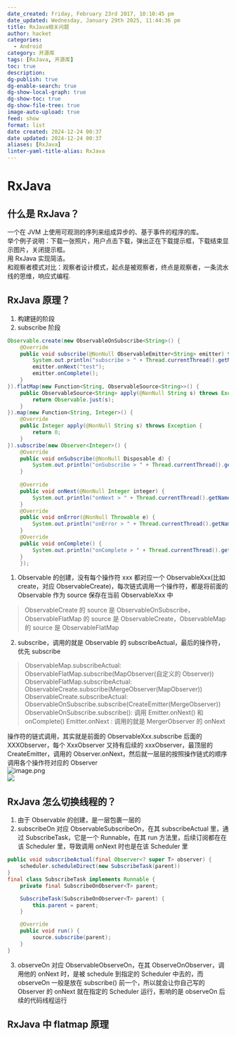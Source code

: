 ```yaml
---
date_created: Friday, February 23rd 2017, 10:10:45 pm
date_updated: Wednesday, January 29th 2025, 11:44:36 pm
title: RxJava相关问题
author: hacket
categories:
  - Android
category: 开源库
tags: [RxJava, 开源库]
toc: true
description: 
dg-publish: true
dg-enable-search: true
dg-show-local-graph: true
dg-show-toc: true
dg-show-file-tree: true
image-auto-upload: true
feed: show
format: list
date created: 2024-12-24 00:37
date updated: 2024-12-24 00:37
aliases: [RxJava]
linter-yaml-title-alias: RxJava
---
```


# RxJava

## 什么是 RxJava？

一个在 JVM 上使用可观测的序列来组成异步的、基于事件的程序的库。<br />举个例子说明：下载一张照片，用户点击下载，弹出正在下载提示框，下载结束显示图片，关闭提示框。<br />用 RxJava 实现简洁。<br />和观察者模式对比：观察者设计模式，起点是被观察者，终点是观察者，一条流水线的思维，响应式编程.

## RxJava 原理？

1. 构建链的阶段
2. subscribe 阶段

```java
Observable.create(new ObservableOnSubscribe<String>() {
    @Override
    public void subscribe(@NonNull ObservableEmitter<String> emitter) throws Exception {
        System.out.println("subscribe > " + Thread.currentThread().getName());
        emitter.onNext("test");
        emitter.onComplete();
    }
}).flatMap(new Function<String, ObservableSource<String>>() {
    public ObservableSource<String> apply(@NonNull String s) throws Exception {
        return Observable.just(s);
    }
}).map(new Function<String, Integer>() {
    @Override
    public Integer apply(@NonNull String s) throws Exception {
        return 0;
    }
}).subscribe(new Observer<Integer>() {
    @Override
    public void onSubscribe(@NonNull Disposable d) {
        System.out.println("onSubscribe > " + Thread.currentThread().getName());
    }
    
    @Override
    public void onNext(@NonNull Integer integer) {
        System.out.println("onNext > " + Thread.currentThread().getName());
    }
    @Override
    public void onError(@NonNull Throwable e) {
        System.out.println("onError > " + Thread.currentThread().getName());
    }
    @Override
    public void onComplete() {
        System.out.println("onComplete > " + Thread.currentThread().getName());
    }
    });
```

1. Observable 的创建，没有每个操作符 xxx 都对应一个 ObservableXxx(比如 create，对应 ObservableCreate)，每次链式调用一个操作符，都是将前面的 Observable 作为 source 保存在当前 ObservableXxx 中

> ObservableCreate 的 source 是 ObservableOnSubscribe，ObservableFlatMap 的 source 是 ObservableCreate，ObservableMap 的 source 是 ObservableFlatMap

2. subscribe，调用的就是 Observable 的 subscribeActual，最后的操作符，优先 subscribe

> ObservableMap.subscribeActual: ObservableFlatMap.subscribe(MapObserver(自定义的 Observer))
> ObservableFlatMap.subscribeActual: ObservableCreate.subscribe(MergeObserver(MapObserver))
> ObservableCreate.subscribeActual: ObservableOnSubscribe.subscribe(CreateEmitter(MergeObserver))
> ObservableOnSubscribe.subscribe(): 调用 Emitter.onNext() 和 onComplete()
> Emitter.onNext : 调用的就是 MergerObserver 的 onNext

操作符的链式调用，其实就是前面的 ObservableXxx.subscribe 后面的 XXXObserver，每个 XxxObserver 又持有后续的 xxxObserver，最顶层的 CreateEmitter，调用的 Observer.onNext，然后就一层层的按照操作链式的顺序调用各个操作符对应的 Observer<br />![image.png](https://cdn.nlark.com/yuque/0/2022/png/694278/1654529893095-7133d42a-433e-44c4-9e45-ba2fcbcae9cb.png#averageHue=%23f6f4f4&clientId=uce81d59a-7571-4&from=paste&height=444&id=ua643010a&originHeight=666&originWidth=1470&originalType=binary&ratio=1&rotation=0&showTitle=false&size=314033&status=done&style=none&taskId=u91ea4945-9ec8-40a1-b08f-2311f1af3cb&title=&width=980)<br />![](https://cdn.nlark.com/yuque/0/2022/png/694278/1655866410462-1b00b41e-922d-4fbd-9e48-af48d3b469fc.png#averageHue=%23fdfbf9&clientId=uc6976aa9-5aa3-4&from=paste&height=228&id=u5fc9fffa&originHeight=661&originWidth=2376&originalType=url&ratio=1&rotation=0&showTitle=false&status=done&style=none&taskId=u459f4eb5-6071-4cdb-ba44-b88caf2b68e&title=&width=821)

## RxJava 怎么切换线程的？

1. 由于 Observable 的创建，是一层包裹一层的
2. subscribeOn 对应 ObservableSubscribeOn，在其 subscribeActual 里，通过 SubscribeTask，它是一个 Runnable，在其 run 方法里，后续订阅都在在该 Scheduler 里，导致调用 onNext 时也是在该 Scheduler 里

```java
public void subscribeActual(final Observer<? super T> observer) {
    scheduler.scheduleDirect(new SubscribeTask(parent))
}
final class SubscribeTask implements Runnable {
    private final SubscribeOnObserver<T> parent;

    SubscribeTask(SubscribeOnObserver<T> parent) {
        this.parent = parent;
    }

    @Override
    public void run() {
        source.subscribe(parent);
    }
}
```

3. observeOn 对应 ObservableObserveOn，在其 ObserveOnObserver，调用他的 onNext 时，是被 schedule 到指定的 Scheduler 中去的，而 observeOn 一般是放在 subscribe() 前一个，所以就会让你自己写的 Observer 的 onNext 就在指定的 Scheduler 运行，影响的是 observeOn 后续的代码线程运行

## RxJava 中 flatmap 原理

